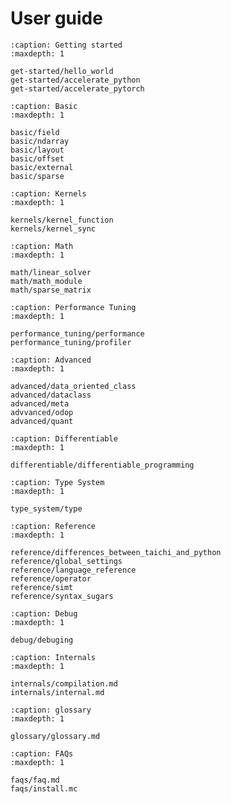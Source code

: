 # User guide

```{toctree}
:caption: Getting started
:maxdepth: 1

get-started/hello_world
get-started/accelerate_python
get-started/accelerate_pytorch
```

```{toctree}
:caption: Basic
:maxdepth: 1

basic/field
basic/ndarray
basic/layout
basic/offset
basic/external
basic/sparse
```

```{toctree}
:caption: Kernels
:maxdepth: 1

kernels/kernel_function
kernels/kernel_sync
```

```{toctree}
:caption: Math
:maxdepth: 1

math/linear_solver
math/math_module
math/sparse_matrix
```

```{toctree}
:caption: Performance Tuning
:maxdepth: 1

performance_tuning/performance
performance_tuning/profiler
```


```{toctree}
:caption: Advanced
:maxdepth: 1

advanced/data_oriented_class
advanced/dataclass
advanced/meta
advvanced/odop
advanced/quant
```

```{toctree}
:caption: Differentiable
:maxdepth: 1

differentiable/differentiable_programming
```

```{toctree}
:caption: Type System
:maxdepth: 1

type_system/type
```

```{toctree}
:caption: Reference
:maxdepth: 1

reference/differences_between_taichi_and_python
reference/global_settings
reference/language_reference
reference/operator
reference/simt
reference/syntax_sugars
```

```{toctree}
:caption: Debug
:maxdepth: 1

debug/debuging
```

```{toctree}
:caption: Internals
:maxdepth: 1

internals/compilation.md
internals/internal.md
```

```{toctree}
:caption: glossary
:maxdepth: 1

glossary/glossary.md
```

```{toctree}
:caption: FAQs
:maxdepth: 1

faqs/faq.md
faqs/install.mc
